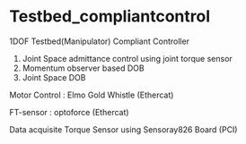 # Testbed_compliantcontrol

1DOF Testbed(Manipulator) Compliant Controller

1. Joint Space admittance control using joint torque sensor
2. Momentum observer based DOB
3. Joint Space DOB

Motor Control : Elmo Gold Whistle (Ethercat)

FT-sensor : optoforce (Ethercat)

Data acquisite Torque Sensor using Sensoray826 Board (PCI)

